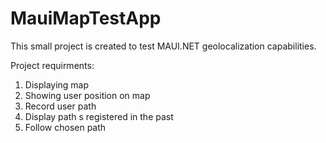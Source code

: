 # MauiMapTestApp
This small project is created to test MAUI.NET geolocalization capabilities.

Project requirments:
1. Displaying map
2. Showing user position on map
3. Record user path
4. Display path s registered in the past
5. Follow chosen path
